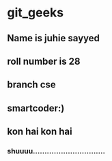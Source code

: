 # git_geeks

## Name is juhie sayyed
## roll number is 28
## branch cse
## smartcoder:)
## kon hai kon hai
### shuuuu...............................
